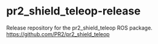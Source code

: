 pr2_shield_teleop-release
=========================

Release repository for the pr2_shield_teleop ROS package. https://github.com/PR2/pr2_shield_teleop

